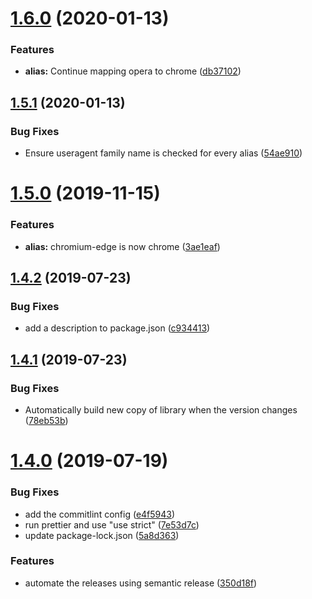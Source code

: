 # [1.6.0](https://github.com/Financial-Times/polyfill-useragent-normaliser/compare/v1.5.1...v1.6.0) (2020-01-13)


### Features

* **alias:** Continue mapping opera to chrome ([db37102](https://github.com/Financial-Times/polyfill-useragent-normaliser/commit/db37102))

## [1.5.1](https://github.com/Financial-Times/polyfill-useragent-normaliser/compare/v1.5.0...v1.5.1) (2020-01-13)


### Bug Fixes

* Ensure useragent family name is checked for every alias ([54ae910](https://github.com/Financial-Times/polyfill-useragent-normaliser/commit/54ae910))

# [1.5.0](https://github.com/Financial-Times/polyfill-useragent-normaliser/compare/v1.4.2...v1.5.0) (2019-11-15)


### Features

* **alias:** chromium-edge is now chrome ([3ae1eaf](https://github.com/Financial-Times/polyfill-useragent-normaliser/commit/3ae1eaf))

## [1.4.2](https://github.com/Financial-Times/polyfill-useragent-normaliser/compare/v1.4.1...v1.4.2) (2019-07-23)


### Bug Fixes

* add a description to package.json ([c934413](https://github.com/Financial-Times/polyfill-useragent-normaliser/commit/c934413))

## [1.4.1](https://github.com/Financial-Times/polyfill-useragent-normaliser/compare/v1.4.0...v1.4.1) (2019-07-23)


### Bug Fixes

* Automatically build new copy of library when the version changes ([78eb53b](https://github.com/Financial-Times/polyfill-useragent-normaliser/commit/78eb53b))

# [1.4.0](https://github.com/Financial-Times/polyfill-useragent-normaliser/compare/v1.3.0...v1.4.0) (2019-07-19)


### Bug Fixes

* add the commitlint config ([e4f5943](https://github.com/Financial-Times/polyfill-useragent-normaliser/commit/e4f5943))
* run prettier and use "use strict" ([7e53d7c](https://github.com/Financial-Times/polyfill-useragent-normaliser/commit/7e53d7c))
* update package-lock.json ([5a8d363](https://github.com/Financial-Times/polyfill-useragent-normaliser/commit/5a8d363))


### Features

* automate the releases using semantic release ([350d18f](https://github.com/Financial-Times/polyfill-useragent-normaliser/commit/350d18f))
